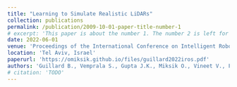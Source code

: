 ```yaml
---
title: "Learning to Simulate Realistic LiDARs"
collection: publications
permalink: /publication/2009-10-01-paper-title-number-1
# excerpt: 'This paper is about the number 1. The number 2 is left for future work.'
date: 2022-06-01
venue: 'Proceedings of the International Conference on Intelligent Robots and Systems (IROS)'
location: 'Tel Aviv, Israel'
paperurl: 'https://omiksik.github.io/files/guillard2022iros.pdf'
authors: 'Guillard B., Vemprala S., Gupta J.K., Miksik O., Vineet V., Fua P., Kapoor A.'
# citation: 'TODO'
---
```


